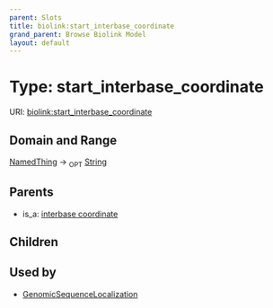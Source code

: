 ```yaml
---
parent: Slots
title: biolink:start_interbase_coordinate
grand_parent: Browse Biolink Model
layout: default
---
```


# Type: start_interbase_coordinate




URI: [biolink:start_interbase_coordinate](https://w3id.org/biolink/vocab/start_interbase_coordinate)

## Domain and Range

[NamedThing](NamedThing.md) ->  <sub>OPT</sub> [String](types/String.md)

## Parents

 *  is_a: [interbase coordinate](interbase_coordinate.md)

## Children


## Used by

 * [GenomicSequenceLocalization](GenomicSequenceLocalization.md)
